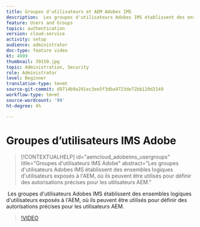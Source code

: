 ```yaml
---
title: Groupes d'utilisateurs et AEM Adobes IMS
description:  Les groupes d'utilisateurs Adobes IMS établissent des ensembles logiques d'utilisateurs exposés à l'AEM, où ils peuvent être utilisés pour définir des autorisations précises pour les utilisateurs AEM.
feature: Users and Groups
topics: authentication
version: cloud-service
activity: setup
audience: administrator
doc-type: feature video
kt: 4999
thumbnail: 39150.jpg
topic: Administration, Security
role: Administrator
level: Beginner
translation-type: tm+mt
source-git-commit: d9714b9a291ec3ee5f3dba9723de72bb120d2149
workflow-type: tm+mt
source-wordcount: '99'
ht-degree: 4%

---
```



# Groupes d’utilisateurs IMS Adobe

>[!CONTEXTUALHELP]
>id="aemcloud_adobeims_usergroups"
>title="Groupes d&#39;utilisateurs IMS Adobe"
>abstract="Les groupes d&#39;utilisateurs Adobes IMS établissent des ensembles logiques d&#39;utilisateurs exposés à l&#39;AEM, où ils peuvent être utilisés pour définir des autorisations précises pour les utilisateurs AEM."

 Les groupes d&#39;utilisateurs Adobes IMS établissent des ensembles logiques d&#39;utilisateurs exposés à l&#39;AEM, où ils peuvent être utilisés pour définir des autorisations précises pour les utilisateurs AEM.

>[!VIDEO](https://video.tv.adobe.com/v/39150/?quality=12&learn=on)
